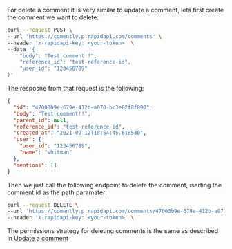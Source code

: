 For delete a comment it is very similar to update a comment, lets first create the comment we want to delete:

```bash
curl --request POST \
--url 'https://comently.p.rapidapi.com/comments' \
--header 'x-rapidapi-key: <your-token>' \
--data '{
    "body": "Test comment!!",
    "reference_id": "test-reference-id",
    "user_id": "123456789"
}'
```

The resposne from that request is the following:

```json
{
  "id": "47003b9e-679e-412b-a070-bc3e82f8f890",
  "body": "Test comment!!",
  "parent_id": null,
  "reference_id": "test-reference-id",
  "created_at": "2021-09-12T18:54:45.618530",
  "user": {
    "user_id": "123456789",
    "name": "whitman"
  },
  "mentions": []
}
```

Then we just call the following endpoint to delete the comment, iserting the comment id as the path paramater:

```bash
curl --request DELETE \
--url 'https://comently.p.rapidapi.com/comments/47003b9e-679e-412b-a070-bc3e82f8f890' \
--header 'x-rapidapi-key: <your-token>' \
```

The permissions strategy for deleting comments is the same as described in [Update a comment](update-a-comment.md)
